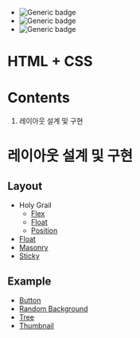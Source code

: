 - ![Generic badge](https://img.shields.io/badge/Important-Contents1_Contents2-red.svg)
- ![Generic badge](https://img.shields.io/badge/Confirm-Contents1_Contents2-green.svg)
- ![Generic badge](https://img.shields.io/badge/Reference-Contents1_Contents2-blue.svg)


# HTML + CSS


# Contents
1. 레이아웃 설계 및 구현


# 레이아웃 설계 및 구현
## Layout
- Holy Grail
	- [Flex](./layout/holyGrailByFlex.html)
	- [Float](./layout/holyGrailByFlex.html)
	- [Position](./layout/holyGrailByFlex.html)
- [Float](./layout/float.html)
- [Masonry](./layout/masonry.htm)
- [Sticky](./layout/sticky.html)

## Example
- [Button](./button.htm)
- [Random Background](./randomBackground.html)
- [Tree](tree.htm)
- [Thumbnail](./thumbnail/thumbnail.htm)